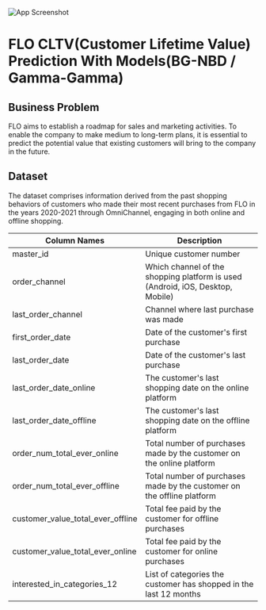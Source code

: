 
![App Screenshot](https://d1b84bxizohw2s.cloudfront.net/media/img/slider/23-05/02/flo-1920x600.jpg)

# FLO CLTV(Customer Lifetime Value) Prediction With Models(BG-NBD / Gamma-Gamma)


## Business Problem

FLO aims to establish a roadmap for sales and marketing activities. To enable the company to make medium to long-term plans, it is essential to predict the potential value that existing customers will bring to the company in the future.



## Dataset
The dataset comprises information derived from the past shopping behaviors of customers who made their most recent purchases from FLO in the years 2020-2021 through OmniChannel, engaging in both online and offline shopping.

| Column Names  | Description |
| ------------- | ------------- |
| master_id  | Unique customer number  |
| order_channel  | Which channel of the shopping platform is used (Android, iOS, Desktop, Mobile)  |
| last_order_channel  | Channel where last purchase was made  |
| first_order_date  | Date of the customer's first purchase  |
| last_order_date  | Date of the customer's last purchase  |
| last_order_date_online  | The customer's last shopping date on the online platform  |
| last_order_date_offline  | The customer's last shopping date on the offline platform  |
| order_num_total_ever_online  | Total number of purchases made by the customer on the online platform  |
| order_num_total_ever_offline  | Total number of purchases made by the customer on the offline platform  |
| customer_value_total_ever_offline  | Total fee paid by the customer for offline purchases  |
| customer_value_total_ever_online  | Total fee paid by the customer for online purchases  |
| interested_in_categories_12  | List of categories the customer has shopped in the last 12 months  |
